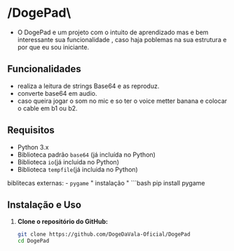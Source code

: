 # /____DogePad____\

- O DogePad e um projeto com o intuito de aprendizado
mas e bem interessante sua funcionalidade , caso haja
poblemas na sua estrutura e por que eu sou iniciante.

## Funcionalidades

- realiza a leitura de strings Base64 e as reproduz.
- converte base64 em audio. 
- caso queira jogar o som no mic e so ter o voice metter
banana e colocar o cable em b1 ou b2.


## Requisitos

- Python 3.x
- Biblioteca padrão `base64` (já incluída no Python)
- Biblioteca `io`(já incluida no Python)
- Biblioteca `tempfile`(já incluida no Python)

biblitecas externas:
    - `pygame`
    " instalação "
    ```bash
    pip install pygame

## Instalação e Uso

1. **Clone o repositório do GitHub:**
   ```bash
   git clone https://github.com/DogeDaVala-Oficial/DogePad
   cd DogePad